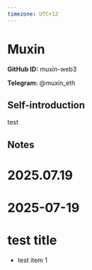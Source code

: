 ```yaml
---
timezone: UTC+12
---
```


# Muxin

**GitHub ID:** muxin-web3

**Telegram:** @muxin_eth

## Self-introduction

test

## Notes

<!-- Content_START -->

# 2025.07.19


<!-- Content_END -->

# 2025-07-19

# test title
- test item 1
